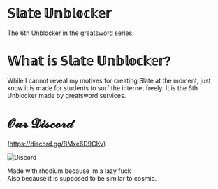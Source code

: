 # 𝕊𝕝𝕒𝕥𝕖 𝕌𝕟𝕓𝕝𝕠𝕔𝕜𝕖𝕣
The 6th Unblocker in the greatsword series.
# 𝕎𝕙𝕒𝕥 𝕚𝕤 𝕊𝕝𝕒𝕥𝕖 𝕌𝕟𝕓𝕝𝕠𝕔𝕜𝕖𝕣?
While I cannot reveal my motives for creating Slate at the moment, just know it is made for students to surf the internet freely. It is the 6th Unblocker made by greatsword services.
# 𝓞𝓾𝓻 𝓓𝓲𝓼𝓬𝓸𝓻𝓭
(https://discord.gg/BMxe6D9CKv)


![Discord](http://invidget.switchblade.xyz/BMxe6D9CKv)

Made with rhodium because im a lazy fuck
<br>
Also because it is supposed to be similar to cosmic.
